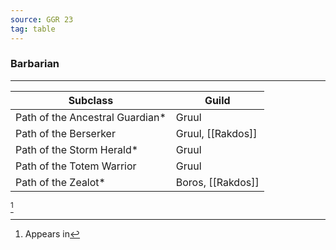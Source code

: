```yaml
---
source: GGR 23
tag: table
---
```


### Barbarian
---
|Subclass|Guild|
|--------|--------|
|Path of the Ancestral Guardian* |Gruul|
|Path of the Berserker|Gruul, [[Rakdos]]|
|Path of the Storm Herald* |Gruul|
|Path of the Totem Warrior|Gruul|
|Path of the Zealot* |Boros, [[Rakdos]]|
[^1] 

[^1]: Appears in
